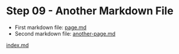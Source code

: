 # Step 09 - Another Markdown File

* First markdown file: [page.md](page.pd)
* Second markdown file: [another-page.md](another-page.md)

[index.md](index.md)
